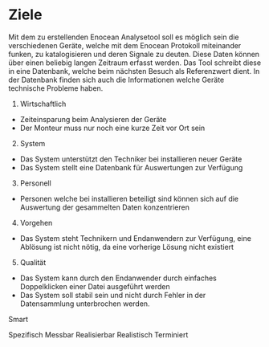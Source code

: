 # Ziele

Mit dem zu erstellenden Enocean Analysetool soll es möglich sein die verschiedenen Geräte, welche mit dem Enocean Protokoll miteinander funken, zu katalogisieren und deren Signale zu deuten. Diese Daten können über einen beliebig langen Zeitraum erfasst werden. Das Tool schreibt diese in eine Datenbank, welche beim nächsten Besuch als Referenzwert dient.
In der Datenbank finden sich auch die Informationen welche Geräte technische Probleme haben.

1. Wirtschaftlich
- Zeiteinsparung beim Analysieren der Geräte
- Der Monteur muss nur noch eine kurze Zeit vor Ort sein

2. System
- Das System unterstützt den Techniker bei installieren neuer Geräte
- Das System stellt eine Datenbank für Auswertungen zur Verfügung

3. Personell
- Personen welche bei installieren beteiligt sind können sich auf die Auswertung der gesammelten Daten konzentrieren

4. Vorgehen
- Das System steht Technikern und Endanwendern zur Verfügung, eine Ablösung ist nicht nötig, da eine vorherige Lösung nicht existiert

5. Qualität
- Das System kann durch den Endanwender durch einfaches Doppelklicken einer Datei ausgeführt werden
- Das System soll stabil sein und nicht durch Fehler in der Datensammlung unterbrochen werden.


Smart

Spezifisch
Messbar
Realisierbar
Realistisch
Terminiert
